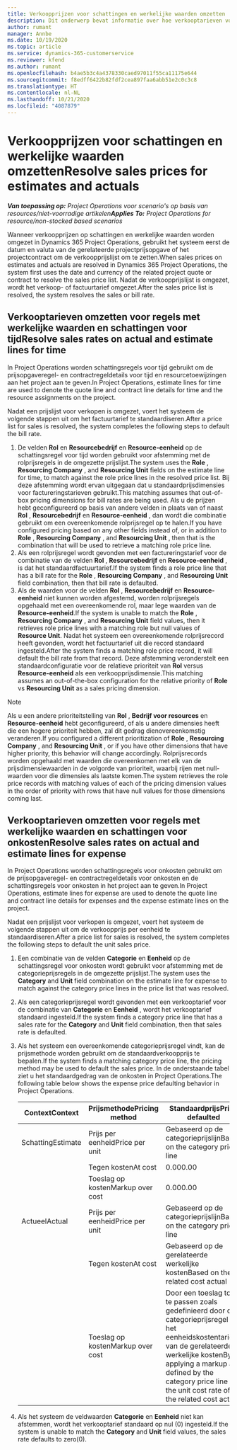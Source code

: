 ```yaml
---
title: Verkoopprijzen voor schattingen en werkelijke waarden omzetten
description: Dit onderwerp bevat informatie over hoe verkooptarieven voor schattingen en werkelijke waarden worden omgezet.
author: rumant
manager: Annbe
ms.date: 10/19/2020
ms.topic: article
ms.service: dynamics-365-customerservice
ms.reviewer: kfend
ms.author: rumant
ms.openlocfilehash: b4ae5b3c4a4378330caed97011f55ca11175e644
ms.sourcegitcommit: f8edff6422b82fdf2cea897faa6abb51e2c0c3c8
ms.translationtype: HT
ms.contentlocale: nl-NL
ms.lasthandoff: 10/21/2020
ms.locfileid: "4087879"
---
```

# <a name="resolve-sales-prices-for-estimates-and-actuals"></a><span data-ttu-id="e3259-103">Verkoopprijzen voor schattingen en werkelijke waarden omzetten</span><span class="sxs-lookup"><span data-stu-id="e3259-103">Resolve sales prices for estimates and actuals</span></span>

<span data-ttu-id="e3259-104">_**Van toepassing op:** Project Operations voor scenario's op basis van resources/niet-voorradige artikelen_</span><span class="sxs-lookup"><span data-stu-id="e3259-104">_**Applies To:** Project Operations for resource/non-stocked based scenarios_</span></span>

<span data-ttu-id="e3259-105">Wanneer verkoopprijzen op schattingen en werkelijke waarden worden omgezet in Dynamics 365 Project Operations, gebruikt het systeem eerst de datum en valuta van de gerelateerde projectprijsopgave of het projectcontract om de verkoopprijslijst om te zetten.</span><span class="sxs-lookup"><span data-stu-id="e3259-105">When sales prices on estimates and actuals are resolved in Dynamics 365 Project Operations, the system first uses the date and currency of the related project quote or contract to resolve the sales price list.</span></span> <span data-ttu-id="e3259-106">Nadat de verkoopprijslijst is omgezet, wordt het verkoop- of factuurtarief omgezet.</span><span class="sxs-lookup"><span data-stu-id="e3259-106">After the sales price list is resolved, the system resolves the sales or bill rate.</span></span>

## <a name="resolve-sales-rates-on-actual-and-estimate-lines-for-time"></a><span data-ttu-id="e3259-107">Verkooptarieven omzetten voor regels met werkelijke waarden en schattingen voor tijd</span><span class="sxs-lookup"><span data-stu-id="e3259-107">Resolve sales rates on actual and estimate lines for time</span></span>

<span data-ttu-id="e3259-108">In Project Operations worden schattingsregels voor tijd gebruikt om de prijsopgaveregel- en contractregeldetails voor tijd en resourcetoewijzingen aan het project aan te geven.</span><span class="sxs-lookup"><span data-stu-id="e3259-108">In Project Operations, estimate lines for time are used to denote the quote line and contract line details for time and the resource assignments on the project.</span></span>

<span data-ttu-id="e3259-109">Nadat een prijslijst voor verkopen is omgezet, voert het systeem de volgende stappen uit om het factuurtarief te standaardiseren.</span><span class="sxs-lookup"><span data-stu-id="e3259-109">After a price list for sales is resolved, the system completes the following steps to default the bill rate.</span></span>

1. <span data-ttu-id="e3259-110">De velden **Rol** en **Resourcebedrijf** en **Resource-eenheid** op de schattingsregel voor tijd worden gebruikt voor afstemming met de rolprijsregels in de omgezette prijslijst.</span><span class="sxs-lookup"><span data-stu-id="e3259-110">The system uses the **Role** , **Resourcing Company** , and **Resourcing Unit** fields on the estimate line for time, to match against the role price lines in the resolved price list.</span></span> <span data-ttu-id="e3259-111">Bij deze afstemming wordt ervan uitgegaan dat u standaardprijsdimensies voor factureringstarieven gebruikt.</span><span class="sxs-lookup"><span data-stu-id="e3259-111">This matching assumes that out-of-box pricing dimensions for bill rates are being used.</span></span> <span data-ttu-id="e3259-112">Als u de prijzen hebt geconfigureerd op basis van andere velden in plaats van of naast **Rol** , **Resourcebedrijf** en **Resource-eenheid** , dan wordt die combinatie gebruikt om een overeenkomende rolprijsregel op te halen.</span><span class="sxs-lookup"><span data-stu-id="e3259-112">If you have configured pricing based on any other fields instead of, or in addition to **Role** , **Resourcing Company** , and **Resourcing Unit** , then that is the combination that will be used to retrieve a matching role price line.</span></span>
2. <span data-ttu-id="e3259-113">Als een rolprijsregel wordt gevonden met een factureringstarief voor de combinatie van de velden **Rol** , **Resourcebedrijf** en **Resource-eenheid** , is dat het standaardfactuurtarief.</span><span class="sxs-lookup"><span data-stu-id="e3259-113">If the system finds a role price line that has a bill rate for the **Role** , **Resourcing Company** , and **Resourcing Unit** field combination, then that bill rate is defaulted.</span></span>
3. <span data-ttu-id="e3259-114">Als de waarden voor de velden **Rol** , **Resourcebedrijf** en **Resource-eenheid** niet kunnen worden afgestemd, worden rolprijsregels opgehaald met een overeenkomende rol, maar lege waarden van de **Resource-eenheid**.</span><span class="sxs-lookup"><span data-stu-id="e3259-114">If the system is unable to match the **Role** , **Resourcing Company** , and **Resourcing Unit** field values, then it retrieves role price lines with a matching role but null values of **Resource Unit**.</span></span> <span data-ttu-id="e3259-115">Nadat het systeem een overeenkomende rolprijsrecord heeft gevonden, wordt het factuurtarief uit die record standaard ingesteld.</span><span class="sxs-lookup"><span data-stu-id="e3259-115">After the system finds a matching role price record, it will default the bill rate from that record.</span></span> <span data-ttu-id="e3259-116">Deze afstemming veronderstelt een standaardconfiguratie voor de relatieve prioriteit van **Rol** versus **Resource-eenheid** als een verkoopprijsdimensie.</span><span class="sxs-lookup"><span data-stu-id="e3259-116">This matching assumes an out-of-the-box configuration for the relative priority of **Role** vs **Resourcing Unit** as a sales pricing dimension.</span></span>

> [!NOTE]
> <span data-ttu-id="e3259-117">Als u een andere prioriteitstelling van **Rol** , **Bedrijf voor resources** en **Resource-eenheid** hebt geconfigureerd, of als u andere dimensies heeft die een hogere prioriteit hebben, zal dit gedrag dienovereenkomstig veranderen.</span><span class="sxs-lookup"><span data-stu-id="e3259-117">If you configured a different prioritization of **Role** , **Resourcing Company** , and **Resourcing Unit** , or if you have other dimensions that have higher priority, this behavior will change accordingly.</span></span> <span data-ttu-id="e3259-118">Rolprijsrecords worden opgehaald met waarden die overeenkomen met elk van de prijsdimensiewaarden in de volgorde van prioriteit, waarbij rijen met null-waarden voor die dimensies als laatste komen.</span><span class="sxs-lookup"><span data-stu-id="e3259-118">The system retrieves the role price records with matching values of each of the pricing dimension values in the order of priority with rows that have null values for those dimensions coming last.</span></span>

## <a name="resolve-sales-rates-on-actual-and-estimate-lines-for-expense"></a><span data-ttu-id="e3259-119">Verkooptarieven omzetten voor regels met werkelijke waarden en schattingen voor onkosten</span><span class="sxs-lookup"><span data-stu-id="e3259-119">Resolve sales rates on actual and estimate lines for expense</span></span>

<span data-ttu-id="e3259-120">In Project Operations worden schattingsregels voor onkosten gebruikt om de prijsopgaveregel- en contractregeldetails voor onkosten en de schattingsregels voor onkosten in het project aan te geven.</span><span class="sxs-lookup"><span data-stu-id="e3259-120">In Project Operations, estimate lines for expense are used to denote the quote line and contract line details for expenses and the expense estimate lines on the project.</span></span>

<span data-ttu-id="e3259-121">Nadat een prijslijst voor verkopen is omgezet, voert het systeem de volgende stappen uit om de verkoopprijs per eenheid te standaardiseren.</span><span class="sxs-lookup"><span data-stu-id="e3259-121">After a price list for sales is resolved, the system completes the following steps to default the unit sales price.</span></span>

1. <span data-ttu-id="e3259-122">Een combinatie van de velden **Categorie** en **Eenheid** op de schattingsregel voor onkosten wordt gebruikt voor afstemming met de categorieprijsregels in de omgezette prijslijst.</span><span class="sxs-lookup"><span data-stu-id="e3259-122">The system uses the **Category** and **Unit** field combination on the estimate line for expense to match against the category price lines in the price list that was resolved.</span></span>
2. <span data-ttu-id="e3259-123">Als een categorieprijsregel wordt gevonden met een verkooptarief voor de combinatie van **Categorie** en **Eenheid** , wordt het verkooptarief standaard ingesteld.</span><span class="sxs-lookup"><span data-stu-id="e3259-123">If the system finds a category price line that has a sales rate for the **Category** and **Unit** field combination, then that sales rate is defaulted.</span></span>
3. <span data-ttu-id="e3259-124">Als het systeem een overeenkomende categorieprijsregel vindt, kan de prijsmethode worden gebruikt om de standaardverkoopprijs te bepalen.</span><span class="sxs-lookup"><span data-stu-id="e3259-124">If the system finds a matching category price line, the pricing method may be used to default the sales price.</span></span> <span data-ttu-id="e3259-125">In de onderstaande tabel ziet u het standaardgedrag van de onkosten in Project Operations.</span><span class="sxs-lookup"><span data-stu-id="e3259-125">The following table below shows the expense price defaulting behavior in Project Operations.</span></span>

    | <span data-ttu-id="e3259-126">Context</span><span class="sxs-lookup"><span data-stu-id="e3259-126">Context</span></span> | <span data-ttu-id="e3259-127">Prijsmethode</span><span class="sxs-lookup"><span data-stu-id="e3259-127">Pricing method</span></span> | <span data-ttu-id="e3259-128">Standaardprijs</span><span class="sxs-lookup"><span data-stu-id="e3259-128">Price defaulted</span></span> |
    | --- | --- | --- |
    | <span data-ttu-id="e3259-129">Schatting</span><span class="sxs-lookup"><span data-stu-id="e3259-129">Estimate</span></span> | <span data-ttu-id="e3259-130">Prijs per eenheid</span><span class="sxs-lookup"><span data-stu-id="e3259-130">Price per unit</span></span> | <span data-ttu-id="e3259-131">Gebaseerd op de categorieprijslijn</span><span class="sxs-lookup"><span data-stu-id="e3259-131">Based on the category price line</span></span> |
    | &nbsp; | <span data-ttu-id="e3259-132">Tegen kosten</span><span class="sxs-lookup"><span data-stu-id="e3259-132">At cost</span></span> | <span data-ttu-id="e3259-133">0.00</span><span class="sxs-lookup"><span data-stu-id="e3259-133">0.00</span></span> |
    | &nbsp; | <span data-ttu-id="e3259-134">Toeslag op kosten</span><span class="sxs-lookup"><span data-stu-id="e3259-134">Markup over cost</span></span> | <span data-ttu-id="e3259-135">0.00</span><span class="sxs-lookup"><span data-stu-id="e3259-135">0.00</span></span> |
    | <span data-ttu-id="e3259-136">Actueel</span><span class="sxs-lookup"><span data-stu-id="e3259-136">Actual</span></span> | <span data-ttu-id="e3259-137">Prijs per eenheid</span><span class="sxs-lookup"><span data-stu-id="e3259-137">Price per unit</span></span> | <span data-ttu-id="e3259-138">Gebaseerd op de categorieprijslijn</span><span class="sxs-lookup"><span data-stu-id="e3259-138">Based on the category price line</span></span> |
    | &nbsp; | <span data-ttu-id="e3259-139">Tegen kosten</span><span class="sxs-lookup"><span data-stu-id="e3259-139">At cost</span></span> | <span data-ttu-id="e3259-140">Gebaseerd op de gerelateerde werkelijke kosten</span><span class="sxs-lookup"><span data-stu-id="e3259-140">Based on the related cost actual</span></span> |
    | &nbsp; | <span data-ttu-id="e3259-141">Toeslag op kosten</span><span class="sxs-lookup"><span data-stu-id="e3259-141">Markup over cost</span></span> | <span data-ttu-id="e3259-142">Door een toeslag toe te passen zoals gedefinieerd door de categorieprijsregel op het eenheidskostentarief van de gerelateerde werkelijke kosten</span><span class="sxs-lookup"><span data-stu-id="e3259-142">By applying a markup as defined by the category price line on the unit cost rate of the related cost actual</span></span> |

4. <span data-ttu-id="e3259-143">Als het systeem de veldwaarden **Categorie** en **Eenheid** niet kan afstemmen, wordt het verkooptarief standaard op nul (0) ingesteld.</span><span class="sxs-lookup"><span data-stu-id="e3259-143">If the system is unable to match the **Category** and **Unit** field values, the sales rate defaults to zero(0).</span></span>
